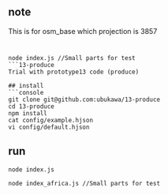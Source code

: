 ## note
This is for osm_base which projection is 3857  

#  

```console
node index.js //Small parts for test
```13-produce
Trial with prototype13 code (produce)

## install
```console
git clone git@github.com:ubukawa/13-produce
cd 13-produce
npm install
cat config/example.hjson
vi config/default.hjson
```

## run
```console
node index.js
```  

```console
node index_africa.js //Small parts for test
```

